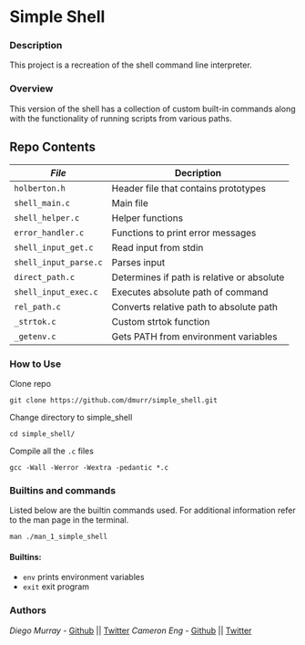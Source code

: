 # Simple Shell
### Description
This project is a recreation of the shell command line interpreter.
### Overview
This version of the shell has a collection of custom built-in commands along
with the functionality of running scripts from various paths.

## Repo Contents

|   ***File***    |  **Decription**                       |
|---------------|---------------------------------------|
|  `holberton.h` |  Header file that contains prototypes	|
|  `shell_main.c`	|  Main file |
|  `shell_helper.c` |  Helper functions |
|  `error_handler.c` |  Functions to print error messages	|
|  `shell_input_get.c`  | Read input from stdin |
|  `shell_input_parse.c`  |  Parses input  |
|  `direct_path.c`  | Determines if path is relative or absolute   |
|  `shell_input_exec.c`	     |  Executes absolute path of command  |
|  `rel_path.c`  | Converts relative path to absolute path	  |
|  `_strtok.c`  | Custom strtok function  |
|  `_getenv.c`  | Gets PATH from environment variables  |


### How to Use
Clone repo
```
git clone https://github.com/dmurr/simple_shell.git
```
Change directory to simple_shell
```
cd simple_shell/
```
Compile all the `.c` files
```
gcc -Wall -Werror -Wextra -pedantic *.c
```

### Builtins and commands
Listed below are the builtin commands used. For additional information refer to the man page in the terminal.
```
man ./man_1_simple_shell
```
#### Builtins:
* `env` prints environment variables
* `exit` exit program


### Authors
*Diego Murray* - [Github](https://github.com/dmurr) || [Twitter](https://twitter.com/diegocmurray)
*Cameron Eng* - [Github](https://github.com/c_eng/) || [Twitter](https://twitter.com/c33Eng)
